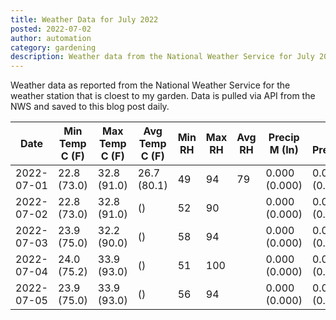 ```yaml
---
title: Weather Data for July 2022
posted: 2022-07-02
author: automation
category: gardening
description: Weather data from the National Weather Service for July 2022
---
```


Weather data as reported from the National Weather Service for the weather station 
that is cloest to my garden. Data is pulled via API from the NWS and saved to this 
blog post daily.

|Date|Min Temp C (F)|Max Temp C (F)|Avg Temp C (F)|Min RH|Max RH|Avg RH|Precip M (In)|Avg Precip/Hr|
|---|---|---|---|---|---|---|---|---|
|2022-07-01|22.8 (73.0)|32.8 (91.0)|26.7 (80.1)|49|94|79|0.000 (0.000)|0.000 (0.000)|
|2022-07-02|22.8 (73.0)|32.8 (91.0)| ()|52|90||0.000 (0.000)|0.000 (0.000)|
|2022-07-03|23.9 (75.0)|32.2 (90.0)| ()|58|94||0.000 (0.000)|0.000 (0.000)|
|2022-07-04|24.0 (75.2)|33.9 (93.0)| ()|51|100||0.000 (0.000)|0.000 (0.000)|
|2022-07-05|23.9 (75.0)|33.9 (93.0)| ()|56|94||0.000 (0.000)|0.000 (0.000)|

